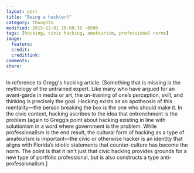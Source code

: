 ```yaml
---
layout: post
title: "Being a hack(er)"
category: thoughts
modified: 2015-12-01 10:08:30 -0500
tags: [hacking, civic hacking, amateurism, professional norms]
image:
  feature: 
  credit: 
  creditlink: 
comments: 
share: 
---
```

In reference to Gregg's hacking article:
[Something that is missing is the mythology of the untrained expert. Like many who have argued for an avant-garde in media or art, the un-training of one’s perception, skill, and thinking is precisely the goal. Hacking exists as an apotheosis of this mentality—the person breaking the box is the one who should make it. In the civic context, hacking ascribes to the idea that entrenchment is the problem (again to Gregg’s point about hacking existing in line with solutionism in a word where government is the problem. While professionalism is the end result, the cultural form of hacking as a type of amateurism is important—the civic or otherwise hacker is an identity that aligns with Florida’s idiotic statements that counter-culture has become the norm. The point is that it isn’t just that civic hacking provides grounds for a new type of portfolio professional, but is also constructs a type anti-professionalism.]